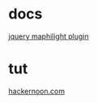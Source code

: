 <h1>docs</h1>
<a href="https://davidlynch.org/projects/maphilight/docs/">jquery maphilight plugin</a>
<h1>tut</h1>
<a href="https://hackernoon.com/how-to-use-jquery-and-html5-map-tag-to-highlight-image-areas-on-mouseover-b7c728947ed3">hackernoon.com</a>
